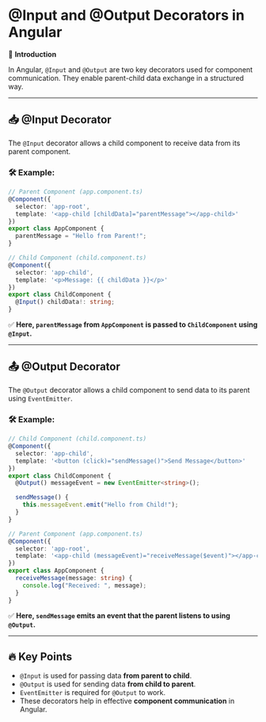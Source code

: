 # @Input and @Output Decorators in Angular

🚀 **Introduction**

In Angular, `@Input` and `@Output` are two key decorators used for component communication. They enable parent-child data exchange in a structured way.

---

## 📥 @Input Decorator

The `@Input` decorator allows a child component to receive data from its parent component.

### 🛠 Example:

```typescript
// Parent Component (app.component.ts)
@Component({
  selector: 'app-root',
  template: '<app-child [childData]="parentMessage"></app-child>'
})
export class AppComponent {
  parentMessage = "Hello from Parent!";
}

// Child Component (child.component.ts)
@Component({
  selector: 'app-child',
  template: '<p>Message: {{ childData }}</p>'
})
export class ChildComponent {
  @Input() childData!: string;
}
```

✅ **Here, `parentMessage` from `AppComponent` is passed to `ChildComponent` using `@Input`.**

---

## 📤 @Output Decorator

The `@Output` decorator allows a child component to send data to its parent using `EventEmitter`.

### 🛠 Example:

```typescript
// Child Component (child.component.ts)
@Component({
  selector: 'app-child',
  template: '<button (click)="sendMessage()">Send Message</button>'
})
export class ChildComponent {
  @Output() messageEvent = new EventEmitter<string>();

  sendMessage() {
    this.messageEvent.emit("Hello from Child!");
  }
}

// Parent Component (app.component.ts)
@Component({
  selector: 'app-root',
  template: '<app-child (messageEvent)="receiveMessage($event)"></app-child>'
})
export class AppComponent {
  receiveMessage(message: string) {
    console.log("Received: ", message);
  }
}
```

✅ **Here, `sendMessage` emits an event that the parent listens to using `@Output`.**

---

## 🔥 Key Points

- `@Input` is used for passing data **from parent to child**.
- `@Output` is used for sending data **from child to parent**.
- `EventEmitter` is required for `@Output` to work.
- These decorators help in effective **component communication** in Angular.

